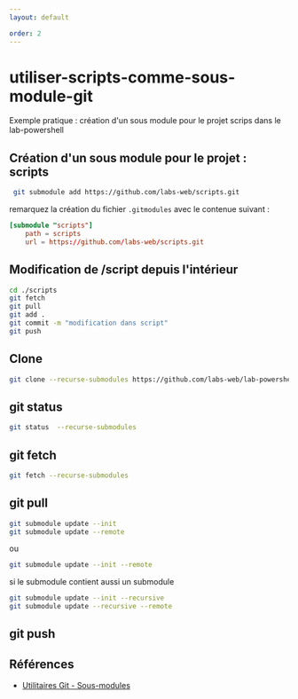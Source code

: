 ```yaml
---
layout: default

order: 2
---
```



# utiliser-scripts-comme-sous-module-git

Exemple pratique : création d'un sous module pour le projet scrips dans le lab-powershell

## Création d'un sous module pour le projet : scripts

```bash
 git submodule add https://github.com/labs-web/scripts.git
```

remarquez la création du fichier ``.gitmodules`` avec le contenue suivant : 

```conf
[submodule "scripts"]
	path = scripts
	url = https://github.com/labs-web/scripts.git
```

## Modification de /script depuis l'intérieur

```bash
cd ./scripts
git fetch
git pull
git add .
git commit -m "modification dans script"
git push
```

## Clone 

```bash
git clone --recurse-submodules https://github.com/labs-web/lab-powershell.git
```

## git status 

```bash
git status  --recurse-submodules
```

## git fetch

```bash
git fetch --recurse-submodules
```

## git pull

```bash
git submodule update --init 
git submodule update --remote
```
ou

```bash
git submodule update --init --remote
```

si le submodule contient aussi un submodule
```bash
git submodule update --init --recursive
git submodule update --recursive --remote
```

## git push


## Références 
- [Utilitaires Git - Sous-modules](https://git-scm.com/book/fr/v2/Utilitaires-Git-Sous-modules)

